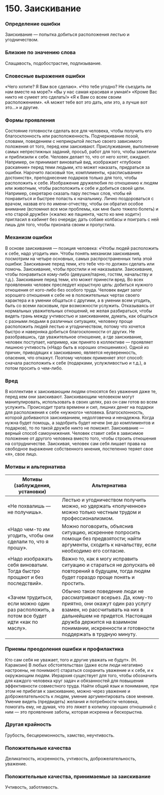 # 150. Заискивание

### Определение ошибки
Заискивание — попытка добиться расположения лестью и угодничеством.

### Близкие по значению слова
Слащавость, подобострастие, подлизывание.

### Словесные выражения ошибки
«Чего хотите? Я Вам все сделаю».
«Что тебе угодно? Не съездить ли нам вместе на море?»
«Вы у нас самая красивая и умная!»
«Кроме Вас никто не сумеет это сделать!»
«Я к Вам со всем своим расположением».
«А может тебе вот это дать, или это, а лучше вот это...» и другие.

### Формы проявления
Состояние готовности сделать все для человека, чтобы получить его благосклонность или расположенность.
Подчеркивание позой, словами, поведением с неприкрытой лестью своего зависимого положения от того, перед кем заискивают.
Прислуживание, выполнение самых непрестижных заданий, просьб, работ для того, чтобы заметили и приблизили к себе.
Человек делает то, что от него хотят, ожидают. Например, он принимает виноватый вид, изображает «глубокое раскаяние» перед теми людьми, кто может наказать, придраться за ошибки.
Нарочито ласковый тон, комплименты, «расписывание» достоинств», преподнесение подарков только для того, чтобы расположить к себе.
Изображение дружелюбия по отношению к людям или животным, чтобы расположить к себе и добиться своей цели. Например, секретарю сказать пару лестных слов, чтобы ей понравиться и быстрее попасть к начальнику. Лично поздороваться с врачом, назвав его по имени-отчеству, чтобы он обратил особое внимание (вспомнил все мои проблемы, как мне было тяжело болеть) и «по старой дружбе» («жалко же пациента, часто ко мне ходит») пригласил в кабинет без очереди; дать собаке колбасы и поиграть с ней лишь для того, чтобы признала своим и пропустила.

### Механизм ошибки
В основе заискивания — позиция человека: «Чтобы людей расположить к себе, надо угодить им».
Чтобы понять механизм заискивания, посмотрим на четыре основных, самых распространенных типа этой ошибки:
Заискивание перед теми, кто тебе что-то должен сделать или помочь.
Заискивание, чтобы простили и не наказывали.
Заискивание, чтобы понравиться кому-либо (девушке/парню, гостям, начальству и т.д.).
Заискивание перед теми, кто может принести вред.
Во всех проявлениях человек преследует корыстную цель: добиться нужного отношения от кого-либо без особого труда. Человек видит залог хорошего отношения к себе не в положительных чертах своего характера и в умении общаться с другими, а в умении всем угодить, быть со всеми ласковым, при возможности услужить.
Отказываясь от нормальных уважительных отношений, не желая разбираться, чтобы видеть грань между учтивостью и заискиванием, думать, как общаться с разными людьми в различных ситуациях, человеку проще расположить людей лестью и угодничеством, потому что хочется быстро и наверняка добиться благосклонности от других.
Не разобравшись, где уважительное отношение, а где заискивание, человек поступает, например, как принято в коллективе — проявляет лишнюю учтивость («Надо быть в хороших отношениях»).
Одной из причин, приводящих к заискиванию, является неуверенность, опасения, что откажут. Поэтому человек применяет этот способ: сначала расположить к себе (подарками, услужливостью и т.д.), а потом просить о чем-либо.

### Вред
В коллективе к заискивающим людям относятся без уважения даже те, перед кем они заискивают.
Заискивающим человеком могут манипулировать, использовать в своих целях, раз он сам готов во всем услужить.
Происходит трата времени и сил, лишних денег на подарки для расположения к себе «нужного» человека.
Благосклонность, которой добиваются заискиванием, недолговечна и ненадежна. Когда нужна будет помощь, а задобрить будет нечем (не до комплиментов и подарков), то по такой дружбе никто не поможет.
Заискивание — верный способ самоунижения.
Человек ставит себя в зависимое положение от другого человека вместо того, чтобы строить отношения на сотрудничестве.
Заискивая, человек сам себя лишает права на свободное выражение собственного мнения, постепенно теряет свое «я», свое лицо.

### Мотивы и альтернатива
Мотивы (заблуждения, установки) | Альтернатива
---|---
«Не похвалишь — не получишь».	| Лестью и угодничеством получить можно, но удержать «полученное» можно только честным трудом и профессионализмом.
«Надо чем-то им угодить, чтобы они сделали то, что я прошу».	| Можно поговорить, объяснив ситуацию, искреннее попросить помощи без предвзятости; найти аргументы, сходить к начальству, если необходимо его согласие.
«Надо изображать себя виноватым. Тогда быстро прощают и без последствий».	| Важно то, как я могу исправить ситуацию и стараться не допускать её повторений в будущем, тогда людям будет гораздо проще понять и простить.
«Зачем трудиться, если можно один раз расположить, а потом все будет идти «как по маслу».	| Обычно такое поведение люди не рассматривают всерьез. Да, кому-то приятно, они окажут один раз услугу взамен, но рассчитывать на них в дальнейшем не придется. Настоящая дружба держится на взаимном понимании, искренности и готовности поддержать в трудную минуту.

### Приемы преодоления ошибки и профилактика
Кто сам себя не уважает, того и другие уважать не будут». (Н. Карамзин)
В любых обстоятельствах (даже если люди негативно настроены, не понимают) стараться сохранить уважение и к себе, и к окружающим людям.
Иерархия существует для того, чтобы обозначить для каждого человека круг задач и обязанностей для повышения эффективности совместного труда. Найти общий язык и понимание, при этом не прибегая к заискиванию, можно через уважение и доброжелательность к людям, умение аргументировать свое мнение.
Умение видеть (предвидеть) желания и потребности человека, помогать ему, не думая, что это ляжет в копилку хороших отношений с ним — это проявление заботы, которая искренна и бескорыстна.

### Другая крайность 
Грубость, бесцеремонность, хамство, неучтивость.

### Положительные качества 
Деликатность, искренность, учтивость, доброжелательность, уважение.

### Положительные качества, принимаемые за заискивание 
Учтивость, заботливость. 
